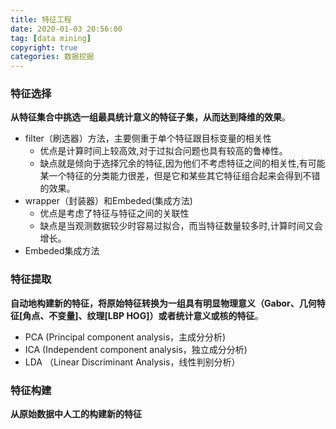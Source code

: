 ```yaml
---
title: 特征工程
date: 2020-01-03 20:56:00
tag: [data mining]
copyright: true
categories: 数据挖掘
---
```


### 特征选择

**从特征集合中挑选一组最具统计意义的特征子集，从而达到降维的效果**。

- filter（刷选器）方法，主要侧重于单个特征跟目标变量的相关性
  - 优点是计算时间上较高效,对于过拟合问题也具有较高的鲁棒性。
  - 缺点就是倾向于选择冗余的特征,因为他们不考虑特征之间的相关性,有可能某一个特征的分类能力很差，但是它和某些其它特征组合起来会得到不错的效果。
- wrapper（封装器）和Embeded(集成方法)
  - 优点是考虑了特征与特征之间的关联性
  - 缺点是当观测数据较少时容易过拟合，而当特征数量较多时,计算时间又会增长。
- Embeded集成方法



### 特征提取

**自动地构建新的特征，将原始特征转换为一组具有明显物理意义（Gabor、几何特征[角点、不变量]、纹理[LBP HOG]）或者统计意义或核的特征**。

- PCA (Principal component analysis，主成分分析)
- ICA (Independent component analysis，独立成分分析)
- LDA （Linear Discriminant Analysis，线性判别分析）



### 特征构建

**从原始数据中人工的构建新的特征**

